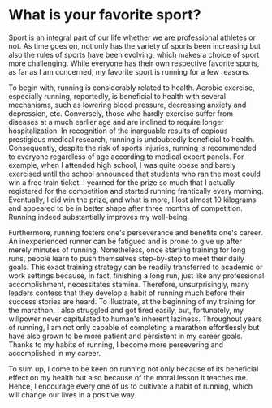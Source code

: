 # What is your favorite sport?

Sport is an integral part of our life whether we are professional athletes or not. As time goes on, not only has the variety of sports been increasing but also the rules of sports have been evolving, which makes a choice of sport more challenging. While everyone has their own respective favorite sports, as far as I am concerned, my favorite sport is running for a few reasons.

To begin with, running is considerably related to health. Aerobic exercise, especially running, reportedly, is beneficial to health with several mechanisms, such as lowering blood pressure, decreasing anxiety and depression, etc. Conversely, those who hardly exercise suffer from diseases at a much earlier age and are inclined to require longer hospitalization. In recognition of the inarguable results of copious prestigious medical research, running is undoubtedly beneficial to health. Consequently, despite the risk of sports injuries, running is recommended to everyone regardless of age according to medical expert panels. For example, when I attended high school, I was quite obese and barely exercised until the school announced that students who ran the most could win a free train ticket. I yearned for the prize so much that I actually registered for the competition and started running frantically every morning. Eventually, I did win the prize, and what is more, I lost almost 10 kilograms and appeared to be in better shape after three months of competition. Running indeed substantially improves my well-being.

Furthermore, running fosters one's perseverance and benefits one's career. An inexperienced runner can be fatigued and is prone to give up after merely minutes of running. Nonetheless, once starting training for long runs, people learn to push themselves step-by-step to meet their daily goals. This exact training strategy can be readily transferred to academic or work settings because, in fact, finishing a long run, just like any professional accomplishment, necessitates stamina. Therefore, unsurprisingly, many leaders confess that they develop a habit of running much before their success stories are heard. To illustrate, at the beginning of my training for the marathon, I also struggled and got tired easily, but, fortunately, my willpower never capitulated to human's inherent laziness. Throughout years of running, I am not only capable of completing a marathon effortlessly but have also grown to be more patient and persistent in my career goals. Thanks to my habits of running, I become more persevering and accomplished in my career.

To sum up, I come to be keen on running not only because of its beneficial effect on my health but also because of the moral lesson it teaches me. Hence, I encourage every one of us to cultivate a habit of running, which will change our lives in a positive way.
